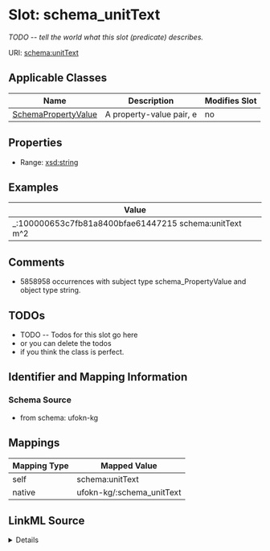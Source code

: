 

# Slot: schema_unitText


_TODO -- tell the world what this slot (predicate) describes._





URI: [schema:unitText](https://schema.org/unitText)



<!-- no inheritance hierarchy -->





## Applicable Classes

| Name | Description | Modifies Slot |
| --- | --- | --- |
| [SchemaPropertyValue](../classes/SchemaPropertyValue.md) | A property-value pair, e |  no  |







## Properties

* Range: [xsd:string](http://www.w3.org/2001/XMLSchema#string)






## Examples

| Value |
| --- |
| _:100000653c7fb81a8400bfae61447215 schema:unitText m^2 |

## Comments

* 5858958 occurrences with subject type schema_PropertyValue and object type string.

## TODOs

* TODO -- Todos for this slot go here
* or you can delete the todos
* if you think the class is perfect.

## Identifier and Mapping Information







### Schema Source


* from schema: ufokn-kg




## Mappings

| Mapping Type | Mapped Value |
| ---  | ---  |
| self | schema:unitText |
| native | ufokn-kg/:schema_unitText |




## LinkML Source

<details>
```yaml
name: schema_unitText
description: TODO -- tell the world what this slot (predicate) describes.
todos:
- TODO -- Todos for this slot go here
- or you can delete the todos
- if you think the class is perfect.
comments:
- 5858958 occurrences with subject type schema_PropertyValue and object type string.
examples:
- value: _:100000653c7fb81a8400bfae61447215 schema:unitText m^2
from_schema: ufokn-kg
rank: 1000
slot_uri: schema:unitText
alias: schema_unitText
domain_of:
- schema_PropertyValue
range: string

```
</details>